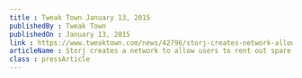 ```yaml
---
title : Tweak Town January 13, 2015
publishedBy : Tweak Town
publishedOn : January 13, 2015
link : https://www.tweaktown.com/news/42796/storj-creates-network-allow-users-rent-spare-hdd-storage/index.html
articleName : Storj creates a network to allow users to rent out spare HDD storage
class : pressArticle
---
```

